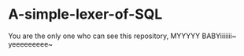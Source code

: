 # A-simple-lexer-of-SQL
You are the only one who can see this repository, MYYYYY BABYiiiiiii~
yeeeeeeeee~
